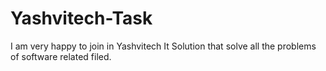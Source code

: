 # Yashvitech-Task
I am very happy to join in Yashvitech It Solution that solve all the problems of software related filed.
